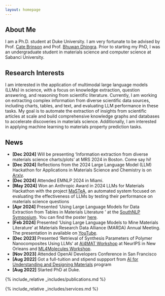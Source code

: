 ```yaml
---
layout: homepage
---
```


## About Me

I am a Ph.D. student at Duke University. I am very fortunate to be advised by Prof. [Cate Brinson](https://brinsonlab.pratt.duke.edu/) and Prof. [Bhuwan Dhingra](https://users.cs.duke.edu/~bdhingra/). Prior to starting my PhD, I was an undergraduate student in materials science and computer science at Sabanci University.


## Research Interests
I am interested in the application of multimodal large language models (LLMs) in science, with a focus on knowledge extraction, question answering, and reasoning from scientific literature. Currently, I am working on extracting complex information from diverse scientific data sources, including charts, tables, and text, and evaluating LLM performance in these tasks. My goal is to automate the extraction of insights from scientific articles at scale and build comprehensive knowledge graphs and databases to accelerate discoveries in materials science. Additionally, I am interested in applying machine learning to materials property prediction tasks.

## News

- **[Dec 2024]** Will be presenting ‘Information extraction from diverse materials science charts/plots’ at MRS 2024 in Boston. Come say hi!
- **[Dec 2024]** Reflections from the 2024 Large Language Model (LLM) Hackathon for Applications in Materials Science and Chemistry is on [Arxiv](https://arxiv.org/pdf/2411.15221).
- **[Dec 2024]** Attended EMNLP 2024 in Miami.
- **[May 2024]** Won an Anthropic Award in 2024 LLMs for Materials Hackathon with the project [MaSTeA](https://x.com/DCirci/status/1788751982913589420), an automated system focused on evaluating the effectiveness of LLMs by testing their performance on materials science questions
- **[Apr 2024]** Presented ‘Using Large Language Models for Data Extraction from Tables in Materials Literature ’ at the [SouthNLP Symposium](https://southnlp.github.io/southnlp2024/). You can find the poster [here](https://southnlp.github.io/southnlp2024/presentations/southnlp2024-poster-45.pdf).
- **[Feb 2024]** Presented ‘Using Large Language Models to Mine Materials Literature’ at Materials Research Data Alliance (MARDA) Annual Meeting. The presentation in available on [YouTube](https://www.youtube.com/watch?v=3a4DfTXi5Js&t=758s).
- **[Dec 2023]** Presented ‘Retrieval of Synthesis Parameters of Polymer Nanocomposites Using LLMs’ at [AI4MAT Workshop](https://sites.google.com/view/ai4mat/ai4mat-2023/accepted-work?authuser=0) at NeurIPS in New Orleans and [ML4Molecules Workshop](https://moleculediscovery.github.io/workshop2023/).
- **[Nov 2023]** Attended OpenAI Developers Conference in San Francisco
- **[Aug 2022]** Got a full-tuition and stipend suppport from [AI for Understanding and Designing Materials](https://aim-nrt.pratt.duke.edu/) program
- **[Aug 2022]** Started PhD at Duke.


{% include_relative _includes/publications.md %}

{% include_relative _includes/services.md %}
